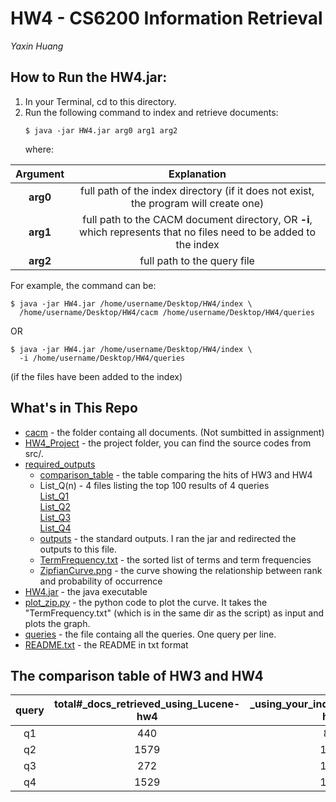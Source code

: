 # HW4 - CS6200 Information Retrieval
_Yaxin Huang_

## How to Run the HW4.jar:
1. In your Terminal, cd to this directory.
2. Run the following command to index and retrieve documents:
   ```
   $ java -jar HW4.jar arg0 arg1 arg2
   ```
   where:    

| Argument | Explanation |
|:---------:|:--------------------------------------------------------------------------------:|
| **arg0**  | full path of the index directory (if it does not exist, the program will create one) |
| **arg1**  | full path to the CACM document directory, OR **-i**, which represents that no files need to be added to the index |
| **arg2**  | full path to the query file |

   For example, the command can be:
   ```
   $ java -jar HW4.jar /home/username/Desktop/HW4/index \
     /home/username/Desktop/HW4/cacm /home/username/Desktop/HW4/queries
   ```
   OR
   ``` 
   $ java -jar HW4.jar /home/username/Desktop/HW4/index \
     -i /home/username/Desktop/HW4/queries
   ```
   (if the files have been added to the index)

## What's in This Repo
* [cacm](cacm/) - the folder containg all documents. (Not sumbitted in assignment)
* [HW4_Project](HW4_Project/) - the project folder, you can find the source codes from src/.
* [required_outputs](required_outputs/)
  * [comparison_table](required_outputs/comparison_table) - the table comparing the hits of HW3 and HW4
  * List_Q(n) - 4 files listing the top 100 results of 4 queries    
    [List_Q1](required_outputs/List_Q1)    
    [List_Q2](required_outputs/List_Q2)    
    [List_Q3](required_outputs/List_Q3)    
    [List_Q4](required_outputs/List_Q4)    
  * [outputs](required_outputs/outputs) - the standard outputs. I ran the jar and redirected the outputs to this file.
  * [TermFrequency.txt](required_outputs/TermFrequency.txt) - the sorted list of terms and term frequencies
  * [ZipfianCurve.png](required_outputs/ZipfianCurve.png) - the curve showing the relationship between rank and probability of occurrence
* [HW4.jar](HW4.jar) - the java executable
* [plot_zip.py](plot_zip.py) - the python code to plot the curve. It takes the "TermFrequency.txt" (which is in the same dir as the script) as input and plots the graph.
* [queries](queries) - the file containg all the queries. One query per line.
* [README.txt](README.txt) - the README in txt format

## The comparison table of HW3 and HW4
|query     |     total#_docs_retrieved_using_Lucene-hw4   |    _using_your_indexer_with_BM25-hw3  |
|:---------:|:------------------------------------------:|:---------------------------------:|
|  q1      |                    440                       |                871          |
|  q2      |                    1579                      |               1632          |
|  q3      |                    272                       |               1386          |
|  q4      |                    1529                      |               1540          |
